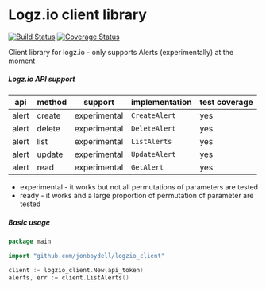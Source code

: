 # Logz.io client library

[![Build Status](https://travis-ci.org/jonboydell/logzio_client.svg?branch=develop)](https://travis-ci.org/jonboydell/logzio_client)
[![Coverage Status](https://coveralls.io/repos/github/jonboydell/logzio_client/badge.svg?branch=develop)](https://coveralls.io/github/jonboydell/logzio_client?branch=develop)

Client library for logz.io - only supports Alerts (experimentally) at the moment

##### Logz.io API support

|api  |method|support     |implementation|test coverage|
|-----|------|------------|--------------|-------------|
|alert|create|experimental|`CreateAlert` |yes          |
|alert|delete|experimental|`DeleteAlert` |yes          |
|alert|list  |experimental|`ListAlerts`  |yes          |
|alert|update|experimental|`UpdateAlert` |yes          |
|alert|read  |experimental|`GetAlert`    |yes          |

- experimental - it works but not all permutations of parameters are tested
- ready - it works and a large proportion of permutation of parameter are tested

##### Basic usage

```go
package main

import "github.com/jonboydell/logzio_client"

client := logzio_client.New(api_token)
alerts, err := client.ListAlerts()
```